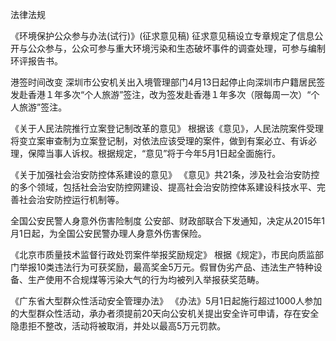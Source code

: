 法律法规

《环境保护公众参与办法(试行)》(征求意见稿)
征求意见稿设立专章规定了信息公开与公众参与，公众可参与重大环境污染和生态破坏事件的调查处理，可参与编制环评报告书。

港签时间改变
深圳市公安机关出入境管理部门4月13日起停止向深圳市户籍居民签发赴香港１年多次“个人旅游”签注，改为签发赴香港１年多次（限每周一次）“个人旅游”签注。

《关于人民法院推行立案登记制改革的意见》
根据该《意见》，人民法院案件受理将变立案审查制为立案登记制，对依法应该受理的案件，做到有案必立、有诉必理，保障当事人诉权。根据规定，“意见”将于今年5月1日起全面施行。

《关于加强社会治安防控体系建设的意见》
《意见》共21条，涉及社会治安防控的多个领域，包括社会治安防控网建设、提高社会治安防控体系建设科技水平、完善社会治安防控运行机制等。

全国公安民警人身意外伤害险制度
公安部、财政部联合下发通知，决定从2015年1月1日起，为全国公安民警办理人身意外伤害保险。

《北京市质量技术监督行政处罚案件举报奖励规定》
根据《规定》，市民向质监部门举报10类违法行为可获奖励，最高奖金5万元。假冒伪劣产品、违法生产特种设备、生产使用不合规煤等污染大气的行为均被列入举报获奖范畴。

《广东省大型群众性活动安全管理办法》
《办法》5月1日起施行超过1000人参加的大型群众性活动，承办者须提前20天向公安机关提出安全许可申请，存在安全隐患拒不整改，活动将被取消，并处以最高5万元罚款。
